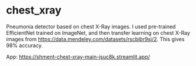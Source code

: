 # chest_xray
Pneumonia detector based on chest X-Ray images. I used pre-trained EfficientNet trained on ImageNet, and then transfer learning on chest X-Ray images from https://data.mendeley.com/datasets/rscbjbr9sj/2.
This gives 98% accuracy.

App: https://shment-chest-xray-main-jsuc8k.streamlit.app/
